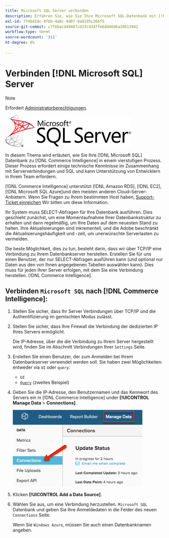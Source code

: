 ```yaml
---
title: Microsoft SQL Server verbinden
description: Erfahren Sie, wie Sie Ihre Microsoft SQL-Datenbank mit [!DNL Commerce Intelligence] in einem vierstufigen Prozess.
exl-id: 7f49d1dc-8fbb-4a8c-9d07-9a8195c266f5
source-git-commit: c7f6bacd49487cd13c4347fe6dd46d6a10613942
workflow-type: tm+mt
source-wordcount: '311'
ht-degree: 0%

---
```


# Verbinden [!DNL Microsoft SQL] Server

>[!NOTE]
>
>Erfordert [Administratorberechtigungen](../../../administrator/user-management/user-management.md).

![](../../../assets/MicrosoftSQLServer-logo.png)

In diesem Thema wird erläutert, wie Sie Ihre [!DNL Microsoft SQL] Datenbank zu [!DNL Commerce Intelligence] in einem vierstufigen Prozess. Dieser Prozess erfordert einige technische Kenntnisse im Zusammenhang mit Serververbindungen und SQL und kann Unterstützung von Entwicklern in Ihrem Team erfordern.

[!DNL Commerce Intelligence] unterstützt [!DNL Amazon RDS], [!DNL EC2], [!DNL Microsoft SQL Azure]und den meisten anderen Cloud-Server-Anbietern. Wenn Sie Fragen zu Ihrem bestimmten Host haben, [Support-Ticket einreichen](https://experienceleague.adobe.com/docs/commerce-knowledge-base/kb/troubleshooting/miscellaneous/mbi-service-policies.html) Wir bitten um diese Information.

Ihr System muss SELECT-Abfragen für Ihre Datenbank ausführen. Dies geschieht zunächst, um eine Momentaufnahme Ihrer Datenbankstruktur zu erhalten und dann regelmäßig, um Ihre Daten auf dem neuesten Stand zu halten. Ihre Aktualisierungen sind inkrementell, und die Adobe beschränkt die Aktualisierungshäufigkeit und -zeit, um unerwünschte Serverlasten zu vermeiden.

Die beste Möglichkeit, dies zu tun, besteht darin, dass wir über TCP/IP eine Verbindung zu Ihrem Datenbankserver herstellen. Erstellen Sie für uns einen Benutzer, der nur SELECT-Abfragen ausführen kann (und optional nur Daten aus den von Ihnen angegebenen Tabellen auswählen kann). Dies muss für jeden Ihrer Server erfolgen, mit dem Sie eine Verbindung herstellen. [!DNL Commerce Intelligence].

## Verbinden `Microsoft SQL` nach [!DNL Commerce Intelligence]:

1. Stellen Sie sicher, dass Ihr Server Verbindungen über TCP/IP und die Authentifizierung im gemischten Modus zulässt.

1. Stellen Sie sicher, dass Ihre Firewall die Verbindung der dedizierten IP Ihres Servers ermöglicht.

   Die IP-Adresse, über die die Verbindung zu Ihrem Server hergestellt wird, finden Sie im Abschnitt Verbindungen Ihrer `Settings` Seite.

1. Erstellen Sie einen Benutzer, der zum Anmelden bei Ihrem Datenbankserver verwendet werden soll. Sie haben zwei Möglichkeiten: entweder via `UI` oder `query`:
   * `UI`
   * [`Query`](http://sqlserverplanet.com/security/add-user) (zweites Beispiel)

1. Geben Sie die IP-Adresse, den Benutzernamen und das Kennwort des Servers ein in [!DNL Commerce Intelligence] under **[!UICONTROL Manage Data** > **Connections]**.

   ![](../../../assets/manage-data-connections.png)

1. Klicken **[!UICONTROL Add a Data Source]**.

1. Wählen Sie aus, um eine Verbindung herzustellen. `Microsoft SQL` Datenbank und geben Sie Ihre Anmeldedaten in die Felder des neuen `Connections` Seite.

   Wenn Sie `Windows Azure`, müssen Sie auch einen Datenbanknamen angeben.
